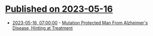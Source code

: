 # [Published on 2023-05-16](index.md)

* [2023-05-16, 07:00:00](https://science.slashdot.org/story/23/05/16/0343218/mutation-protected-man-from-alzheimers-disease-hinting-at-treatment?utm_source=rss1.0mainlinkanon&utm_medium=feed) - [Mutation Protected Man From Alzheimer's Disease, Hinting at Treatment](https://science.slashdot.org/story/23/05/16/0343218/mutation-protected-man-from-alzheimers-disease-hinting-at-treatment?utm_source=rss1.0mainlinkanon&utm_medium=feed)
